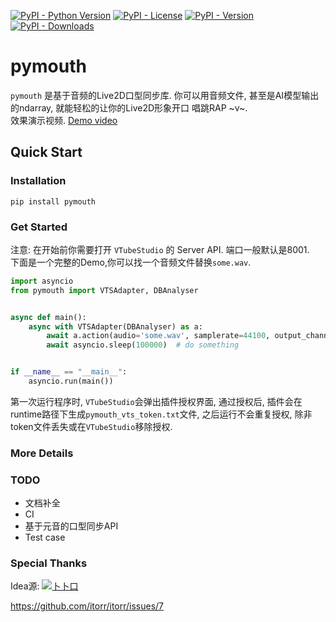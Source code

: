 [![PyPI - Python Version](https://img.shields.io/pypi/pyversions/pymouth)]()
[![PyPI - License](https://img.shields.io/pypi/l/pymouth)](https://github.com/organics2016/pymouth/blob/master/LICENSE)
[![PyPI - Version](https://img.shields.io/pypi/v/pymouth?color=green)](https://pypi.org/project/pymouth/)
[![PyPI - Downloads](https://img.shields.io/pypi/dm/pymouth)](https://pypi.org/project/pymouth/)

# pymouth

`pymouth` 是基于音频的Live2D口型同步库. 你可以用音频文件, 甚至是AI模型输出的ndarray, 就能轻松的让你的Live2D形象开口
唱跳RAP ~v~.<br>
效果演示视频.
[Demo video](https://www.bilibili.com/video/BV1nKGoeJEQY/?vd_source=49279a5158cf4b9566102c7e3806c231)

## Quick Start

### Installation

```shell
pip install pymouth
```

### Get Started

注意: 在开始前你需要打开 `VTubeStudio` 的 Server API. 端口一般默认是8001.<br>
下面是一个完整的Demo,你可以找一个音频文件替换`some.wav`.<br>

```python
import asyncio
from pymouth import VTSAdapter, DBAnalyser


async def main():
    async with VTSAdapter(DBAnalyser) as a:
        await a.action(audio='some.wav', samplerate=44100, output_channels=1)
        await asyncio.sleep(100000)  # do something


if __name__ == "__main__":
    asyncio.run(main())
```

第一次运行程序时, `VTubeStudio`会弹出插件授权界面, 通过授权后, 插件会在runtime路径下生成`pymouth_vts_token.txt`文件,
之后运行不会重复授权, 除非token文件丢失或在`VTubeStudio`移除授权.

### More Details

### TODO

- 文档补全
- CI
- 基于元音的口型同步API
- Test case

### Special Thanks

Idea源:
[![](https://avatars.githubusercontent.com/u/1933673?s=40)卜卜口](https://github.com/itorr)

https://github.com/itorr/itorr/issues/7